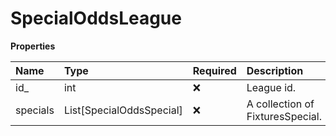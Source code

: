 # SpecialOddsLeague

**Properties**

| Name     | Type                     | Required | Description                      |
| :------- | :----------------------- | :------- | :------------------------------- |
| id\_     | int                      | ❌       | League id.                       |
| specials | List[SpecialOddsSpecial] | ❌       | A collection of FixturesSpecial. |

<!-- This file was generated by liblab | https://liblab.com/ -->
